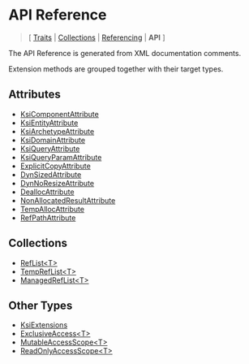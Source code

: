 # API Reference

> \[ [Traits](../traits.md)
> \| [Collections](../collections.md)
> \| [Referencing](../borrow-checker-at-home.md)
> \| **API**
> \]

The API Reference is generated from XML documentation comments.

Extension methods are grouped together with their target types.


## Attributes

- [KsiComponentAttribute](T.KsiComponentAttribute.g.md)
- [KsiEntityAttribute](T.KsiEntityAttribute.g.md)
- [KsiArchetypeAttribute](T.KsiArchetypeAttribute.g.md)
- [KsiDomainAttribute](T.KsiDomainAttribute.g.md)
- [KsiQueryAttribute](T.KsiQueryAttribute.g.md)
- [KsiQueryParamAttribute](T.KsiQueryParamAttribute.g.md)
- [ExplicitCopyAttribute](T.ExplicitCopyAttribute.g.md)
- [DynSizedAttribute](T.DynSizedAttribute.g.md)
- [DynNoResizeAttribute](T.DynNoResizeAttribute.g.md)
- [DeallocAttribute](T.DeallocAttribute.g.md)
- [NonAllocatedResultAttribute](T.NonAllocatedResultAttribute.g.md)
- [TempAllocAttribute](T.TempAllocAttribute.g.md)
- [RefPathAttribute](T.RefPathAttribute.g.md)


## Collections

- [RefList\<T\>](T.RefList-1.g.md)
- [TempRefList\<T\>](T.TempRefList-1.g.md)
- [ManagedRefList\<T\>](T.ManagedRefList-1.g.md)


## Other Types

- [KsiExtensions](T.KsiExtensions.g.md)
- [ExclusiveAccess\<T\>](T.ExclusiveAccess-1.g.md)
- [MutableAccessScope\<T\>](T.MutableAccessScope-1.g.md)
- [ReadOnlyAccessScope\<T\>](T.ReadOnlyAccessScope-1.g.md)
